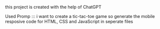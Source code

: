 this project is created with the help of ChatGPT

Used Promp :::
i want to create a tic-tac-toe game so generate the mobile resposive code for HTML, CSS and JavaScript in seperate files
